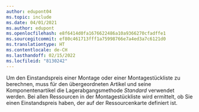 ```yaml
---
author: edupont04
ms.topic: include
ms.date: 04/01/2021
ms.author: edupont
ms.openlocfilehash: e8f6414d0fa1676622486a10a9366270cfadffe1
ms.sourcegitcommit: ef80c461713fff1a75998766e7a4ed3a7c6121d0
ms.translationtype: HT
ms.contentlocale: de-CH
ms.lasthandoff: 02/15/2022
ms.locfileid: "8130242"
---
```

Um den Einstandspreis einer Montage oder einer Montagestückliste zu berechnen, muss für den übergeordneten Artikel und seine Komponentenartikel die Lagerabgangsmethode *Standard* verwendet werden. Bei allen Ressourcen in der Montagestückliste wird ermittelt, ob Sie einen Einstandspreis haben, der auf der Ressourcenkarte definiert ist.
